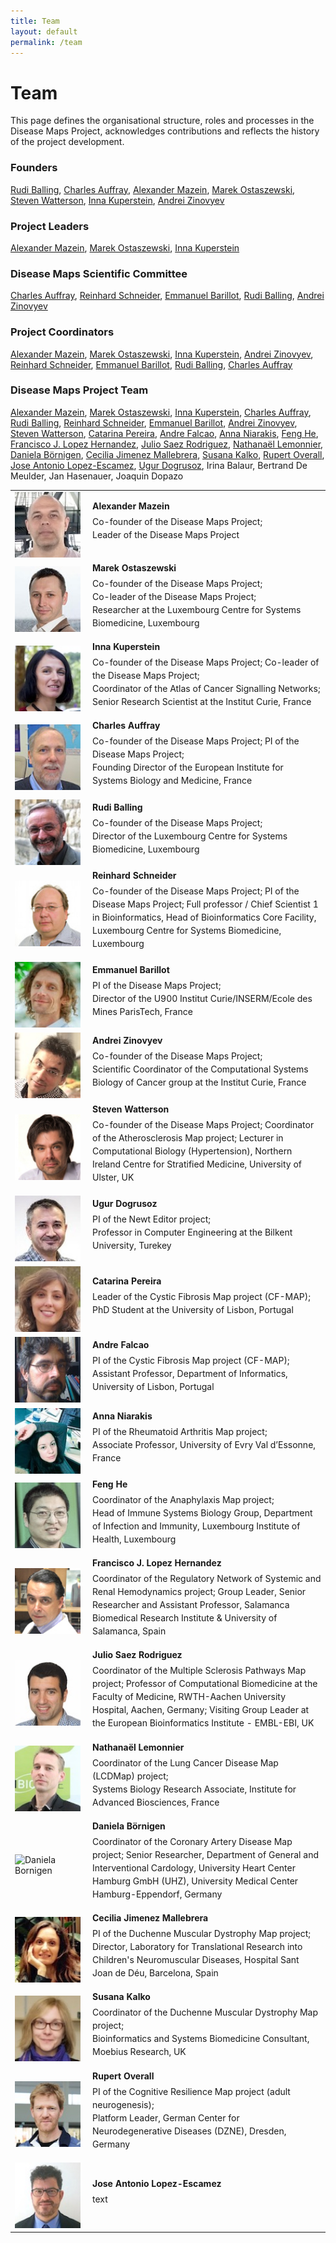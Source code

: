 ```yaml
---
title: Team
layout: default
permalink: /team
---
```


# Team

This page defines the organisational structure, roles and processes in the  Disease Maps Project, acknowledges contributions and reflects the history of the project development.

### Founders

[Rudi Balling](#RudiBalling), [Charles Auffray](#CharlesAuffray), [Alexander Mazein](#AlexanderMazein), [Marek Ostaszewski](#MarekOstaszewski), [Steven Watterson](#StevenWatterson), [Inna Kuperstein](#InnaKuperstein), [Andrei Zinovyev](#AndreiZinovyev)  

### Project Leaders

[Alexander Mazein](#AlexanderMazein), [Marek Ostaszewski](#MarekOstaszewski), [Inna Kuperstein](#InnaKuperstein)  

### Disease Maps Scientific Committee

[Charles Auffray](#CharlesAuffray), [Reinhard Schneider](#ReinhardSchneider), [Emmanuel Barillot](#EmmanuelBarillot), [Rudi Balling](#RudiBalling), [Andrei Zinovyev](#AndreiZinovyev)  

### Project Coordinators

[Alexander Mazein](#AlexanderMazein), [Marek Ostaszewski](#MarekOstaszewski), [Inna Kuperstein](#InnaKuperstein), [Andrei Zinovyev](#AndreiZinovyev), [Reinhard Schneider](#ReinhardSchneider), [Emmanuel Barillot](#EmmanuelBarillot), [Rudi Balling](#RudiBalling), [Charles Auffray](#CharlesAuffray)   

### Disease Maps Project Team

[Alexander Mazein](#AlexanderMazein), [Marek Ostaszewski](#MarekOstaszewski), [Inna Kuperstein](#InnaKuperstein), [Charles Auffray](#CharlesAuffray), [Rudi Balling](#RudiBalling), [Reinhard Schneider](#ReinhardSchneider), [Emmanuel Barillot](#EmmanuelBarillot), [Andrei Zinovyev](#AndreiZinovyev), [Steven Watterson](#StevenWatterson), [Catarina Pereira](#CatarinaPereira), [Andre Falcao](#AndreFalcao), [Anna Niarakis](#AnnaNiarakis), [Feng He](#FengHe), [Francisco J. Lopez Hernandez](#FranciscoJLopezHernandez), [Julio Saez Rodriguez](#JulioSaezRodriguez), [Nathanaël Lemonnier](#NathanaelLemonnier), [Daniela Börnigen](#DanielaBornigen), [Cecilia Jimenez Mallebrera](#CeciliaJimenezMallebrera), [Susana Kalko](#SusanaKalko), [Rupert Overall](#RupertOverall), [Jose Antonio Lopez-Escamez](#JoseAntonioLopezEscamez), [Ugur Dogrusoz](#UgurDogrusoz), Irina Balaur, Bertrand De Meulder, Jan Hasenauer, Joaquin Dopazo  

<table>
<tr>
<td style="width: 110px;"><a id="AlexanderMazein"><img src="../images/team/AlexanderMazein.jpg" width="105" alt="Alexander Mazein"/></a></td>
<td><strong>Alexander Mazein</strong><p style="line-height:150%; margin-top:6px; font-size:14px;">Co-founder of the Disease Maps Project; <br />Leader of the Disease Maps Project</p></td>
</tr>
<tr>
<td style="width: 110px;"><a id="MarekOstaszewski"><img src="../images/team/MarekOstaszewski.jpg" width="105" alt="Marek Ostaszewski"/></a></td>
<td><strong>Marek Ostaszewski</strong><p style="line-height:150%; margin-top:6px; font-size:14px;">Co-founder of the Disease Maps Project; <br />Co-leader of the Disease Maps Project; <br />Researcher at the Luxembourg Centre for Systems Biomedicine, Luxembourg</p></td>
</tr>
<tr>
<td style="width: 110px;"><a id="InnaKuperstein"><img src="../images/team/InnaKuperstein.jpg" width="105" alt="Inna Kuperstein"/></a></td>
<td><strong>Inna Kuperstein</strong><p style="line-height:150%; margin-top:6px; font-size:14px;">Co-founder of the Disease Maps Project; Co-leader of the Disease Maps Project; <br />Coordinator of the Atlas of Cancer Signalling Networks; Senior Research Scientist at the Institut Curie, France</p></td>
</tr>
<tr>
<td style="width: 110px;"><a id="CharlesAuffray"><img src="../images/team/CharlesAuffray.jpg" width="105" alt="Charles Auffray"/></a></td>
<td><strong>Charles Auffray</strong><p style="line-height:150%; margin-top:6px; font-size:14px;">Co-founder of the Disease Maps Project; PI of the Disease Maps Project; <br />Founding Director of the European Institute for Systems Biology and Medicine, France</p></td>
</tr>
<tr>
<td style="width: 110px;"><a id="RudiBalling"><img src="../images/team/RudiBalling.jpg" width="105" alt="Rudi Balling"/></a></td>
<td><strong>Rudi Balling</strong><p style="line-height:150%; margin-top:6px; font-size:14px;">Co-founder of the Disease Maps Project; <br />Director of the Luxembourg Centre for Systems Biomedicine, Luxembourg</p></td>
</tr>
<tr>
<td style="width: 110px;"><a id="ReinhardSchneider"><img src="../images/team/ReinhardSchneider.jpg" width="105" alt="Reinhard Schneider"/></a></td>
<td><strong>Reinhard Schneider</strong><p style="line-height:150%; margin-top:6px; font-size:14px;">Co-founder of the Disease Maps Project; PI of the Disease Maps Project; Full professor / Chief Scientist 1 in Bioinformatics, Head of Bioinformatics Core Facility, Luxembourg Centre for Systems Biomedicine, Luxembourg</p></td>
</tr>
<tr>
<td style="width: 110px;"><a id="EmmanuelBarillot"><img src="../images/team/EmmanuelBarillot.jpg" width="105" alt="Emmanuel Barillot"/></a></td>
<td><strong>Emmanuel Barillot</strong><p style="line-height:150%; margin-top:6px; font-size:14px;">PI of the Disease Maps Project; <br />Director of the U900 Institut Curie/INSERM/Ecole des Mines ParisTech, France</p></td>
</tr>
<tr>
<td style="width: 110px;"><a id="AndreiZinovyev"><img src="../images/team/AndreiZinovyev.jpg" width="105" alt="Andrei Zinovyev"/></a></td>
<td><strong>Andrei Zinovyev</strong><p style="line-height:150%; margin-top:6px; font-size:14px;">Co-founder of the Disease Maps Project; <br />Scientific Coordinator of the Computational Systems Biology of Cancer group at the Institut Curie, France</p></td>
</tr>
<tr>
<td style="width: 110px;"><a id="StevenWatterson"><img src="../images/team/StevenWatterson.jpg" width="105" alt="Steven Watterson"/></a></td>
<td><strong>Steven Watterson</strong><p style="line-height:150%; margin-top:6px; font-size:14px;">Co-founder of the Disease Maps Project; Coordinator of the Atherosclerosis Map project; Lecturer in Computational Biology (Hypertension), Northern Ireland Centre for Stratified Medicine, University of Ulster, UK</p></td>
</tr>
<tr>
<td style="width: 110px;"><a id="UgurDogrusoz"><img src="../images/team/UgurDogrusoz.jpg" width="105" alt="Ugur Dogrusoz"/></a></td>
<td><strong>Ugur Dogrusoz</strong><p style="line-height:150%; margin-top:6px; font-size:14px;">PI of the Newt Editor project; <br />Professor in Computer Engineering at the Bilkent University, Turekey</p></td>
</tr>
<tr>
<td style="width: 110px;"><a id="CatarinaPereira"><img src="../images/team/CatarinaPereira.jpg" width="105" alt="Catarina Pereira"/></a></td>
<td><strong>Catarina Pereira</strong><p style="line-height:150%; margin-top:6px; font-size:14px;">Leader of the Cystic Fibrosis Map project (CF-MAP); <br />PhD Student at the University of Lisbon, Portugal</p></td>
</tr>
<tr>
<td style="width: 110px;"><a id="AndreFalcao"><img src="../images/team/AndreFalcao.jpg" width="105" alt="Andre Falcao"/></a></td>
<td><strong>Andre Falcao</strong><p style="line-height:150%; margin-top:6px; font-size:14px;">PI of the Cystic Fibrosis Map project (CF-MAP); <br />Assistant Professor, Department of Informatics, University of Lisbon, Portugal</p></td>
</tr>
<tr>
<td style="width: 110px;"><a id="AnnaNiarakis"><img src="../images/team/AnnaNiarakis.jpg" width="105" alt="Anna Niarakis"/></a></td>
<td><strong>Anna Niarakis</strong><p style="line-height:150%; margin-top:6px; font-size:14px;">PI of the Rheumatoid Arthritis Map project; <br />Associate Professor, University of Evry Val d’Essonne, France</p></td>
</tr>
<tr>
<td style="width: 110px;"><a id="FengHe"><img src="../images/team/FengHe.jpg" width="105" alt="Feng He"/></a></td>
<td><strong>Feng He</strong><p style="line-height:150%; margin-top:6px; font-size:14px;">Coordinator of the Anaphylaxis Map project; <br />Head of Immune Systems Biology Group, Department of Infection and Immunity, Luxembourg Institute of Health, Luxembourg</p></td>
</tr>
<tr>
<td style="width: 110px;"><a id="FranciscoJLopezHernandez"><img src="../images/team/FranciscoLopezHernandez.jpg" width="105" alt="Francisco J. Lopez Hernandez"/></a></td>
<td><strong>Francisco J. Lopez Hernandez</strong><p style="line-height:150%; margin-top:6px; font-size:14px;">Coordinator of the Regulatory Network of Systemic and Renal Hemodynamics project; Group Leader, Senior Researcher and Assistant Professor, Salamanca Biomedical Research Institute & University of Salamanca, Spain</p></td>
</tr>
<tr>
<td style="width: 110px;"><a id="JulioSaezRodriguez"><img src="../images/team/JulioSaezRodriguez.jpg" width="105" alt="Julio Saez Rodriguez"/></a></td>
<td><strong>Julio Saez Rodriguez</strong><p style="line-height:150%; margin-top:6px; font-size:14px;">Coordinator of the Multiple Sclerosis Pathways Map project; Professor of Computational Biomedicine at the Faculty of Medicine, RWTH-Aachen University Hospital, Aachen, Germany; Visiting Group Leader at the European Bioinformatics Institute - EMBL-EBI, UK</p></td>
</tr>
<tr>
<td style="width: 110px;"><a id="NathanaelLemonnier"><img src="../images/team/NathanaelLemonnier.jpg" width="105" alt="Nathanael Lemonnier"/></a></td>
<td><strong>Nathanaël Lemonnier</strong><p style="line-height:150%; margin-top:6px; font-size:14px;">Coordinator of the Lung Cancer Disease Map (LCDMap) project; <br />Systems Biology Research Associate, Institute for Advanced Biosciences, France</p></td>
</tr>
<tr>
<td style="width: 110px;"><a id="DanielaBornigen"><img src="../images/team/DanielaBörnigen.jpg" width="105" alt="Daniela Bornigen"/></a></td>
<td><strong>Daniela Börnigen</strong><p style="line-height:150%; margin-top:6px; font-size:14px;">Coordinator of the Coronary Artery Disease Map project; Senior Researcher, Department of General and Interventional Cardology, University Heart Center Hamburg GmbH (UHZ), University Medical Center Hamburg-Eppendorf, Germany</p></td>
</tr>
<tr>
<td style="width: 110px;"><a id="CeciliaJimenezMallebrera"><img src="../images/team/CeciliaJimenezMallebrera.jpg" width="105" alt="Cecilia Jimenez Mallebrera"/></a></td>
<td><strong>Cecilia Jimenez Mallebrera</strong><p style="line-height:150%; margin-top:6px; font-size:14px;">PI of the Duchenne Muscular Dystrophy Map project; <br />Director, Laboratory for Translational Research into Children's Neuromuscular Diseases, Hospital Sant Joan de Déu, Barcelona, Spain</p></td>
</tr>
<tr>
<td style="width: 110px;"><a id="SusanaKalko"><img src="../images/team/SusanaKalko.jpg" width="105" alt="Susana Kalko"/></a></td>
<td><strong>Susana Kalko</strong><p style="line-height:150%; margin-top:6px; font-size:14px;">Coordinator of the Duchenne Muscular Dystrophy Map project; <br />Bioinformatics and Systems Biomedicine Consultant, Moebius Research, UK</p></td>
</tr>
<tr>
<td style="width: 110px;"><a id="RupertOverall"><img src="../images/team/RupertOverall.jpg" width="105" alt="Rupert Overall"/></a></td>
<td><strong>Rupert Overall</strong><p style="line-height:150%; margin-top:6px; font-size:14px;">PI of the Cognitive Resilience Map project (adult neurogenesis); <br />Platform Leader, German Center for Neurodegenerative Diseases (DZNE), Dresden, Germany</p></td>
</tr>
<tr>
<td style="width: 110px;"><a id="JoseAntonioLopezEscamez"><img src="../images/team/JoseAntonioLopezEscamez.jpg" width="105" alt="Jose Antonio Lopez-Escamez"/></a></td>
<td><strong>Jose Antonio Lopez-Escamez</strong><p style="line-height:150%; margin-top:6px; font-size:14px;">text</p></td>
</tr>
</table>

